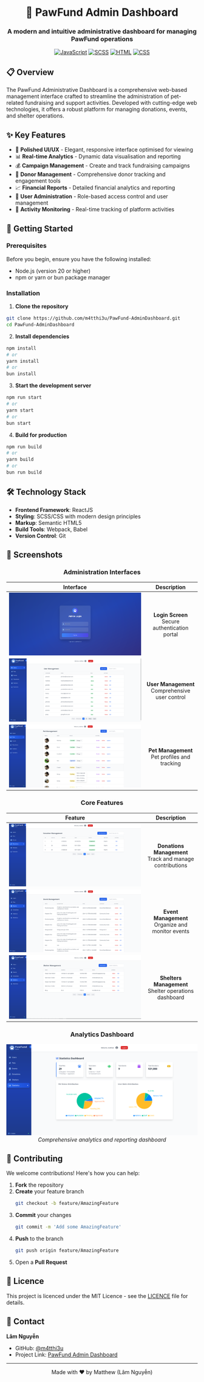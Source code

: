 <div align="center">

# 🐾 PawFund Admin Dashboard

### A modern and intuitive administrative dashboard for managing PawFund operations

[![JavaScript](https://img.shields.io/badge/JavaScript-93.7%25-yellow)](https://github.com/m4tthi3u/PawFund-AdminDashboard)
[![SCSS](https://img.shields.io/badge/SCSS-4.4%25-pink)](https://github.com/m4tthi3u/PawFund-AdminDashboard)
[![HTML](https://img.shields.io/badge/HTML-1.4%25-orange)](https://github.com/m4tthi3u/PawFund-AdminDashboard)
[![CSS](https://img.shields.io/badge/CSS-0.5%25-blue)](https://github.com/m4tthi3u/PawFund-AdminDashboard)

</div>

## 📋 Overview

The PawFund Administrative Dashboard is a comprehensive web-based management interface crafted to streamline the administration of pet-related fundraising and support activities. Developed with cutting-edge web technologies, it offers a robust platform for managing donations, events, and shelter operations.  

## ✨ Key Features

- 🎨 **Polished UI/UX** - Elegant, responsive interface optimised for viewing  
- 📊 **Real-time Analytics** - Dynamic data visualisation and reporting
- 💰 **Campaign Management** - Create and track fundraising campaigns
- 👥 **Donor Management** - Comprehensive donor tracking and engagement tools
- 📈 **Financial Reports** - Detailed financial analytics and reporting
- 👤 **User Administration** - Role-based access control and user management
- 📱 **Activity Monitoring** - Real-time tracking of platform activities

## 🚀 Getting Started

### Prerequisites

Before you begin, ensure you have the following installed:
- Node.js (version 20 or higher)
- npm or yarn or bun package manager

### Installation

1. **Clone the repository**
```bash
git clone https://github.com/m4tthi3u/PawFund-AdminDashboard.git
cd PawFund-AdminDashboard
```

2. **Install dependencies**
```bash
npm install
# or
yarn install
# or
bun install
```

3. **Start the development server**
```bash
npm run start
# or
yarn start
# or
bun start
```

4. **Build for production**
```bash
npm run build
# or
yarn build
# or
bun run build
```

## 🛠️ Technology Stack

- **Frontend Framework**: ReactJS
- **Styling**: SCSS/CSS with modern design principles
- **Markup**: Semantic HTML5
- **Build Tools**: Webpack, Babel
- **Version Control**: Git

## 📸 Screenshots

<div align="center">

### Administration Interfaces

| Interface | Description |
|:-:|:-:|
| ![Login Screen](https://github.com/m4tthi3u/PawFund-AdminDashboard/blob/master/imgs/Login.png?raw=true) | **Login Screen**<br/>Secure authentication portal |
| ![User Management](https://github.com/m4tthi3u/PawFund-AdminDashboard/blob/master/imgs/Users.png?raw=true) | **User Management**<br/>Comprehensive user control |
| ![Pet Management](https://github.com/m4tthi3u/PawFund-AdminDashboard/blob/master/imgs/Pet.png?raw=true) | **Pet Management**<br/>Pet profiles and tracking |

### Core Features

| Feature | Description |
|:-:|:-:|
| ![Donations Management](https://github.com/m4tthi3u/PawFund-AdminDashboard/blob/master/imgs/Donations.png?raw=true) | **Donations Management**<br/>Track and manage contributions |
| ![Event Management](https://github.com/m4tthi3u/PawFund-AdminDashboard/blob/master/imgs/Events.png?raw=true) | **Event Management**<br/>Organize and monitor events |
| ![Shelters Management](https://github.com/m4tthi3u/PawFund-AdminDashboard/blob/master/imgs/Shelters.png?raw=true) | **Shelters Management**<br/>Shelter operations dashboard |

### Analytics Dashboard

![Statistics Dashboard](https://github.com/m4tthi3u/PawFund-AdminDashboard/blob/master/imgs/Stats.png?raw=true)
*Comprehensive analytics and reporting dashboard*

</div>

## 🤝 Contributing

We welcome contributions! Here's how you can help:

1. **Fork** the repository
2. **Create** your feature branch
   ```bash
   git checkout -b feature/AmazingFeature
   ```
3. **Commit** your changes
   ```bash
   git commit -m 'Add some AmazingFeature'
   ```
4. **Push** to the branch
   ```bash
   git push origin feature/AmazingFeature
   ```
5. Open a **Pull Request**

## 📄 Licence

This project is licenced under the MIT Licence - see the [LICENCE](https://github.com/m4tthi3u/PawFund-AdminDashboard?tab=MIT-1-ov-file#MIT-1-ov-file) file for details.

## 👥 Contact

**Lâm Nguyễn**
- GitHub: [@m4tthi3u](https://github.com/m4tthi3u)
- Project Link: [PawFund Admin Dashboard](https://github.com/m4tthi3u/PawFund-AdminDashboard)

---

<div align="center">
Made with ❤️ by Matthew (Lâm Nguyễn) 
</div>
